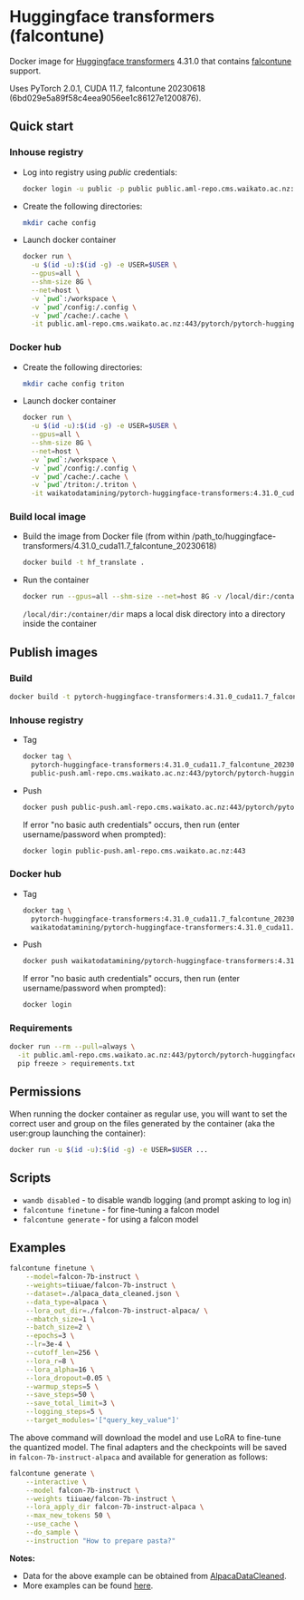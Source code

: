 # Huggingface transformers (falcontune)

Docker image for [Huggingface transformers](https://github.com/huggingface/transformers) 4.31.0
that contains [falcontune](https://github.com/rmihaylov/falcontune) support.

Uses PyTorch 2.0.1, CUDA 11.7, falcontune 20230618 (6bd029e5a89f58c4eea9056ee1c86127e1200876).

## Quick start

### Inhouse registry

* Log into registry using *public* credentials:

  ```bash
  docker login -u public -p public public.aml-repo.cms.waikato.ac.nz:443 
  ```

* Create the following directories:

  ```bash
  mkdir cache config
  ```

* Launch docker container

  ```bash
  docker run \
    -u $(id -u):$(id -g) -e USER=$USER \
    --gpus=all \
    --shm-size 8G \
    --net=host \
    -v `pwd`:/workspace \
    -v `pwd`/config:/.config \
    -v `pwd`/cache:/.cache \
    -it public.aml-repo.cms.waikato.ac.nz:443/pytorch/pytorch-huggingface-transformers:4.31.0_cuda11.7_falcontune_20230618
  ```

### Docker hub
  
* Create the following directories:

  ```bash
  mkdir cache config triton
  ```

* Launch docker container

  ```bash
  docker run \
    -u $(id -u):$(id -g) -e USER=$USER \
    --gpus=all \
    --shm-size 8G \
    --net=host \
    -v `pwd`:/workspace \
    -v `pwd`/config:/.config \
    -v `pwd`/cache:/.cache \
    -v `pwd`/triton:/.triton \
    -it waikatodatamining/pytorch-huggingface-transformers:4.31.0_cuda11.7_falcontune_20230618
  ```

### Build local image

* Build the image from Docker file (from within /path_to/huggingface-transformers/4.31.0_cuda11.7_falcontune_20230618)

  ```bash
  docker build -t hf_translate .
  ```
  
* Run the container

  ```bash
  docker run --gpus=all --shm-size --net=host 8G -v /local/dir:/container/dir -it hf_translate
  ```
  `/local/dir:/container/dir` maps a local disk directory into a directory inside the container


## Publish images

### Build

```bash
docker build -t pytorch-huggingface-transformers:4.31.0_cuda11.7_falcontune_20230618 .
```

### Inhouse registry  
  
* Tag

  ```bash
  docker tag \
    pytorch-huggingface-transformers:4.31.0_cuda11.7_falcontune_20230618 \
    public-push.aml-repo.cms.waikato.ac.nz:443/pytorch/pytorch-huggingface-transformers:4.31.0_cuda11.7_falcontune_20230618
  ```
  
* Push

  ```bash
  docker push public-push.aml-repo.cms.waikato.ac.nz:443/pytorch/pytorch-huggingface-transformers:4.31.0_cuda11.7_falcontune_20230618
  ```
  If error "no basic auth credentials" occurs, then run (enter username/password when prompted):
  
  ```bash
  docker login public-push.aml-repo.cms.waikato.ac.nz:443
  ```

### Docker hub  
  
* Tag

  ```bash
  docker tag \
    pytorch-huggingface-transformers:4.31.0_cuda11.7_falcontune_20230618 \
    waikatodatamining/pytorch-huggingface-transformers:4.31.0_cuda11.7_falcontune_20230618
  ```
  
* Push

  ```bash
  docker push waikatodatamining/pytorch-huggingface-transformers:4.31.0_cuda11.7_falcontune_20230618
  ```
  If error "no basic auth credentials" occurs, then run (enter username/password when prompted):
  
  ```bash
  docker login
  ```


### Requirements

```bash
docker run --rm --pull=always \
  -it public.aml-repo.cms.waikato.ac.nz:443/pytorch/pytorch-huggingface-transformers:4.31.0_cuda11.7_falcontune_20230618 \
  pip freeze > requirements.txt
```


## Permissions

When running the docker container as regular use, you will want to set the correct
user and group on the files generated by the container (aka the user:group launching
the container):

```bash
docker run -u $(id -u):$(id -g) -e USER=$USER ...
```

## Scripts

* `wandb disabled` - to disable wandb logging (and prompt asking to log in)
* `falcontune finetune` - for fine-tuning a falcon model
* `falcontune generate` - for using a falcon model


## Examples

```bash
falcontune finetune \
    --model=falcon-7b-instruct \
    --weights=tiiuae/falcon-7b-instruct \
    --dataset=./alpaca_data_cleaned.json \
    --data_type=alpaca \
    --lora_out_dir=./falcon-7b-instruct-alpaca/ \
    --mbatch_size=1 \
    --batch_size=2 \
    --epochs=3 \
    --lr=3e-4 \
    --cutoff_len=256 \
    --lora_r=8 \
    --lora_alpha=16 \
    --lora_dropout=0.05 \
    --warmup_steps=5 \
    --save_steps=50 \
    --save_total_limit=3 \
    --logging_steps=5 \
    --target_modules='["query_key_value"]'
```

The above command will download the model and use LoRA to fine-tune 
the quantized model. The final adapters and the checkpoints will be 
saved in `falcon-7b-instruct-alpaca` and available for generation as 
follows:

```bash
falcontune generate \
    --interactive \
    --model falcon-7b-instruct \
    --weights tiiuae/falcon-7b-instruct \
    --lora_apply_dir falcon-7b-instruct-alpaca \
    --max_new_tokens 50 \
    --use_cache \
    --do_sample \
    --instruction "How to prepare pasta?"
```

**Notes:** 

* Data for the above example can be obtained from [AlpacaDataCleaned](https://github.com/gururise/AlpacaDataCleaned).
* More examples can be found [here](https://github.com/rmihaylov/falcontune#finetune-a-base-model).
